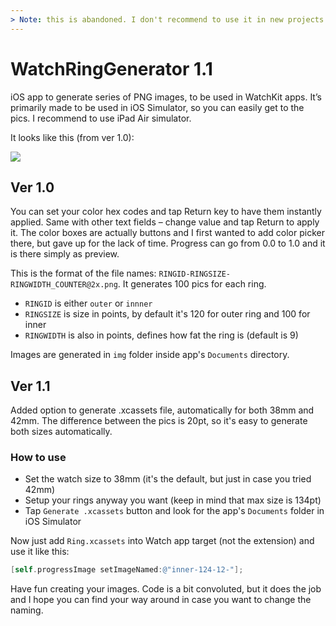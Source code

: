 ```yaml
---
> Note: this is abandoned. I don't recommend to use it in new projects.
---
```



# WatchRingGenerator 1.1

iOS app to generate series of PNG images, to be used in WatchKit apps. It’s primarily made to be used in iOS Simulator, so you can easily get to the pics.
I recommend to use iPad Air simulator.

It looks like this (from ver 1.0):

![](screen.png)

## Ver 1.0

You can set your color hex codes and tap Return key to have them instantly applied. Same with other text fields – change value and tap Return to apply it.
The color boxes are actually buttons and I first wanted to add color picker there, but gave up for the lack of time. Progress can go from 0.0 to 1.0 and it is there simply as preview.

This is the format of the file names: `RINGID-RINGSIZE-RINGWIDTH_COUNTER@2x.png`. It generates 100 pics for each ring. 

* `RINGID` is either `outer` or `innner`
* `RINGSIZE` is size in points, by default it's 120 for outer ring and 100 for inner
* `RINGWIDTH` is also in points, defines how fat the ring is (default is 9)

Images are generated in `img` folder inside app's `Documents` directory.

## Ver 1.1

Added option to generate .xcassets file, automatically for both 38mm and 42mm. The difference between the pics is 20pt, so it's easy to generate both sizes automatically.

### How to use

* Set the watch size to 38mm (it's the default, but just in case you tried 42mm)
* Setup your rings anyway you want (keep in mind that max size is 134pt)
* Tap `Generate .xcassets` button and look for the app's `Documents` folder in iOS Simulator

Now just add `Ring.xcassets` into Watch app target (not the extension) and use it like this:

```objective-c
[self.progressImage setImageNamed:@"inner-124-12-"];
```

Have fun creating your images. Code is a bit convoluted, but it does the job and I hope you can find your way around in case you want to change the naming.
